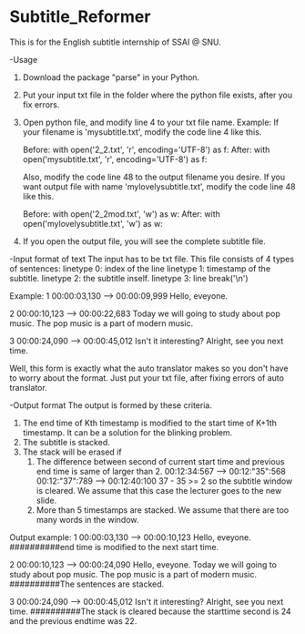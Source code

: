 # Subtitle_Reformer
This is for the English subtitle internship of SSAI @ SNU.

-Usage
1. Download the package "parse" in your Python.
2. Put your input txt file in the folder where the python file exists, after you fix errors.
3. Open python file, and modify line 4 to your txt file name.
  Example:
    If your filename is 'mysubtitle.txt',
    modify the code line 4 like this.

      Before: with open('2_2.txt', 'r', encoding='UTF-8') as f:
      After:  with open('mysubtitle.txt', 'r', encoding='UTF-8') as f:

    Also, modify the code line 48 to the output filename you desire.
    If you want output file with name 'mylovelysubtitle.txt',
    modify the code line 48 like this.

      Before: with open('2_2mod.txt', 'w') as w:
      After:  with open('mylovelysubtitle.txt', 'w') as w:
    
4. If you open the output file, you will see the complete subtitle file.


-Input format of text
The input has to be txt file.
This file consists of 4 types of sentences:
  linetype 0: index of the line
  linetype 1: timestamp of the subtitle.
  linetype 2: the subtitle inself.
  linetype 3: line break('\n')

Example:
  1
  00:00:03,130 --> 00:00:09,999
  Hello, eveyone.

  2
  00:00:10,123 --> 00:00:22,683
  Today we will going to study about pop music. The pop music is a part of modern music.

  3
  00:00:24,090 --> 00:00:45,012
  Isn't it interesting? Alright, see you next time.
  
Well, this form is exactly what the auto translator makes so you don't have to worry about the format.
Just put your txt file, after fixing errors of auto translator.


-Output format
The output is formed by these criteria.
  1. The end time of Kth timestamp is modified to the start time of K+1th timestamp. It can be a solution for the blinking problem.
  2. The subtitle is stacked.
  3. The stack will be erased if 
      1) The difference between second of current start time and previous end time is same of larger than 2.
          00:12:34:567 --> 00:12:"35":568
          00:12:"37":789 --> 00:12:40:100
          37 - 35 >= 2 so the subtitle window is cleared.
          We assume that this case the lecturer goes to the new slide.
      2) More than 5 timestamps are stacked.
          We assume that there are too many words in the window.
          
Output example:
  1
  00:00:03,130 --> 00:00:10,123
  Hello, eveyone.
##########end time is modified to the next start time.

  2
  00:00:10,123 --> 00:00:24,090
  Hello, eveyone.
  Today we will going to study about pop music. The pop music is a part of modern music.
##########The sentences are stacked.

  3
  00:00:24,090 --> 00:00:45,012
  Isn't it interesting? Alright, see you next time.
##########The stack is cleared because the starttime second is 24 and the previous endtime was 22.
  
  
 
 
